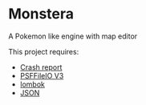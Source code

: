 # Monstera
A Pokemon like engine with map editor

This project requires:
- <a href="https://github.com/Sunnnix/CrashReport">Crash report</a>
- <a href="https://github.com/Sunnnix/PSFFileIO">PSFFileIO V3</a>
- <a href="https://projectlombok.org/download">lombok</a>
- <a href="https://repo1.maven.org/maven2/org/json/json/20220320/json-20220320.jar">JSON</a>
